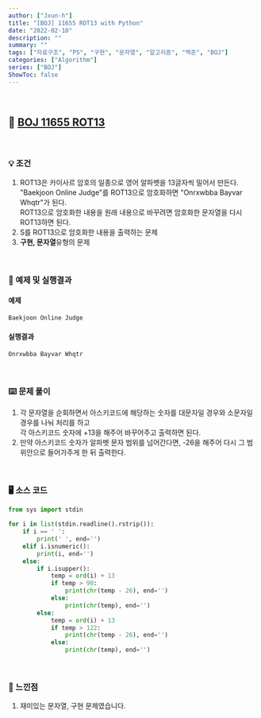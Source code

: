 ```yaml
---
author: ["Jxun-h"]
title: "[BOJ] 11655 ROT13 with Python"
date: "2022-02-10"
description: ""
summary: ""
tags: ["자료구조", "PS", "구현", "문자열", "알고리즘", "백준", "BOJ"]
categories: ["Algorithm"]
series: ["BOJ"]
ShowToc: false
---
```


<br>

## 📌 <a href="https://www.acmicpc.net/problem/11655" target="_blank">BOJ 11655 ROT13</a>

<br>

### 💡 조건

1.  ROT13은 카이사르 암호의 일종으로 영어 알파벳을 13글자씩 밀어서 만든다.  
    "Baekjoon Online Judge"를 ROT13으로 암호화하면 "Onrxwbba Bayvar Whqtr"가 된다.  
    ROT13으로 암호화한 내용을 원래 내용으로 바꾸려면 암호화한 문자열을 다시 ROT13하면 된다.
2.  S를 ROT13으로 암호화한 내용을 출력하는 문제
3.  **구현, 문자열**유형의 문제

<br>

### 🔖 예제 및 실행결과

#### 예제

```py
Baekjoon Online Judge
```

#### 실행결과

```py
Onrxwbba Bayvar Whqtr
```

<br>

### ⌨️ 문제 풀이

1.  각 문자열을 순회하면서 아스키코드에 해당하는 숫자를 대문자일 경우와 소문자일 경우를 나눠 처리를 하고  
    각 아스키코드 숫자에 +13을 해주어 바꾸어주고 출력하면 된다.
2.  만약 아스키코드 숫자가 알파벳 문자 범위를 넘어간다면, -26을 해주어 다시 그 범위안으로 들어가주게 한 뒤 출력한다.

<br>

### 🖥 소스 코드

```py
from sys import stdin

for i in list(stdin.readline().rstrip()):
    if i == ' ':
        print(' ', end='')
    elif i.isnumeric():
        print(i, end='')
    else:
        if i.isupper():
            temp = ord(i) + 13
            if temp > 90:
                print(chr(temp - 26), end='')
            else:
                print(chr(temp), end='')
        else:
            temp = ord(i) + 13
            if temp > 122:
                print(chr(temp - 26), end='')
            else:
                print(chr(temp), end='')
```

<br>

### 💾 느낀점

1.  재미있는 문자열, 구현 문제였습니다.